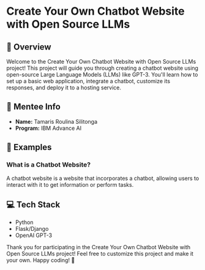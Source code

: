 # Create Your Own Chatbot Website with Open Source LLMs

## 🚀 Overview

Welcome to the Create Your Own Chatbot Website with Open Source LLMs project! This project will guide you through creating a chatbot website using open-source Large Language Models (LLMs) like GPT-3. You'll learn how to set up a basic web application, integrate a chatbot, customize its responses, and deploy it to a hosting service.

## 🌟  Mentee Info

- **Name:** Tamaris Roulina Silitonga
- **Program:** IBM Advance AI

## 💬 Examples

### What is a Chatbot Website?

A chatbot website is a website that incorporates a chatbot, allowing users to interact with it to get information or perform tasks.

## 💻 Tech Stack

- Python
- Flask/Django
- OpenAI GPT-3

Thank you for participating in the Create Your Own Chatbot Website with Open Source LLMs project! Feel free to customize this project and make it your own. Happy coding! 🌟
